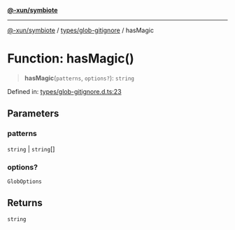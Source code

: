 [**@-xun/symbiote**](../../../README.md)

***

[@-xun/symbiote](../../../README.md) / [types/glob-gitignore](../README.md) / hasMagic

# Function: hasMagic()

> **hasMagic**(`patterns`, `options?`): `string`

Defined in: [types/glob-gitignore.d.ts:23](https://github.com/Xunnamius/symbiote/blob/c1464a297410c83c8e7e7e880f016b0d4a6a426a/types/glob-gitignore.d.ts#L23)

## Parameters

### patterns

`string` | `string`[]

### options?

`GlobOptions`

## Returns

`string`
